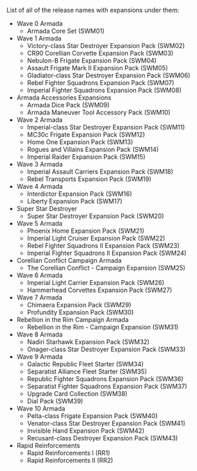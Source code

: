 List of all of the release names with expansions under them:

- Wave 0 Armada
    - Armada Core Set (SWM01)
- Wave 1 Armada
    - Victory-class Star Destroyer Expansion Pack (SWM02)
    - CR90 Corellian Corvette Expansion Pack (SWM03)
    - Nebulon-B Frigate Expansion Pack (SWM04)
    - Assault Frigate Mark II Expansion Pack (SWM05)
    - Gladiator-class Star Destroyer Expansion Pack (SWM06)
    - Rebel Fighter Squadrons Expansion Pack (SWM07)
    - Imperial Fighter Squadrons Expansion Pack (SWM08)
- Armada Accessories Expansions
    - Armada Dice Pack (SWM09)
    - Armada Maneuver Tool Accessory Pack (SWM10)
- Wave 2 Armada
    - Imperial-class Star Destroyer Expansion Pack (SWM11)
    - MC30c Frigate Expansion Pack (SWM12)
    - Home One Expansion Pack (SWM13)
    - Rogues and Villains Expansion Pack (SWM14)
    - Imperial Raider Expansion Pack (SWM15)
- Wave 3 Armada
    - Imperial Assault Carriers Expansion Pack (SWM18)
    - Rebel Transports Expansion Pack (SWM19)
- Wave 4 Armada
    - Interdictor Expansion Pack (SWM16)
    - Liberty Expansion Pack (SWM17)
- Super Star Destroyer
    - Super Star Destroyer Expansion Pack (SWM20)
- Wave 5 Armada
    - Phoenix Home Expansion Pack (SWM21)
    - Imperial Light Cruiser Expansion Pack (SWM22)
    - Rebel Fighter Squadrons II Expansion Pack (SWM23)
    - Imperial Fighter Squadrons II Expansion Pack (SWM24)
- Corellian Conflict Campaign Armada
    - The Corellian Conflict - Campaign Expansion (SWM25)
- Wave 6 Armada
    - Imperial Light Carrier Expansion Pack (SWM26)
    - Hammerhead Corvettes Expansion Pack (SWM27)
- Wave 7 Armada
    - Chimaera Expansion Pack (SWM29)
    - Profundity Expansion Pack (SWM30)
- Rebellion in the Rim Campaign Armada
    - Rebellion in the Rim - Campaign Expansion (SWM31)
- Wave 8 Armada
    - Nadiri Starhawk Expansion Pack (SWM32)
    - Onager-class Star Destroyer Expansion Pack (SWM33)
- Wave 9 Armada
    - Galactic Republic Fleet Starter (SWM34)
    - Separatist Alliance Fleet Starter (SWM35)
    - Republic Fighter Squadrons Expansion Pack (SWM36)
    - Separatist Fighter Squadrons Expansion Pack (SWM37)
    - Upgrade Card Collection (SWM38)
    - Dial Pack (SWM39)
- Wave 10 Armada
    - Pelta-class Frigate Expansion Pack (SWM40)
    - Venator-class Star Destroyer Expansion Pack (SWM41)
    - Invisible Hand Expansion Pack (SWM42)
    - Recusant-class Destroyer Expansion Pack (SWM43)
- Rapid Reinforcements
    - Rapid Reinforcements I (RR1)
    - Rapid Reinforcements II (RR2)